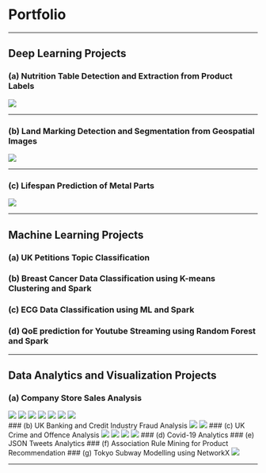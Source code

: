 # Portfolio

---

## Deep Learning Projects 

### (a) Nutrition Table Detection and Extraction from Product Labels
<img src="images/val_batch2_pred.jpg?raw=true"/>

---
### (b) Land Marking Detection and Segmentation from Geospatial Images
<img src="images/forportfolio.png?raw=true"/>

---
### (c) Lifespan Prediction of Metal Parts
<img src="images/dummy_thumbnail.jpg?raw=true"/>

---

## Machine Learning Projects

### (a) UK Petitions Topic Classification
### (b) Breast Cancer Data Classification using K-means Clustering and Spark
### (c) ECG Data Classification using ML and Spark
### (d) QoE prediction for Youtube Streaming using Random Forest and Spark

---

## Data Analytics and Visualization Projects

### (a) Company Store Sales Analysis
<img src="images/volume_segmentation.png?raw=true"/>
<img src="images/dailyCustomers_40 stores.png?raw=true"/>
<img src="images/high_and_medium_volume.png?raw=true"/>
<img src="images/low_volume_stores.PNG?raw=true"/>
<img src="images/heatmap_40stores.png?raw=true"/>
<img src="images/boxplots_new.png?raw=true"/>
<img src="images/radar_subplots_new.png?raw=true"/>
<br />
### (b) UK Banking and Credit Industry Fraud Analysis
<img src="images/Advancefeefraud.png?raw=true"/>
<img src="images/consumerfraud.png?raw=true"/>
### (c) UK Crime and Offence Analysis
<img src="images/areavsoffences.png?raw=true"/>
<img src="images/areavspoplrate.png?raw=true"/>
<img src="images/df2areavsoffence.png?raw=true"/>
<img src="images/df2areavspoplrate.png?raw=true"/>
### (d) Covid-19 Analytics
### (e) JSON Tweets Analytics
### (f) Association Rule Mining for Product Recommendation
### (g) Tokyo Subway Modelling using NetworkX
<img src="images/nodes.png?raw=true"/>

---
